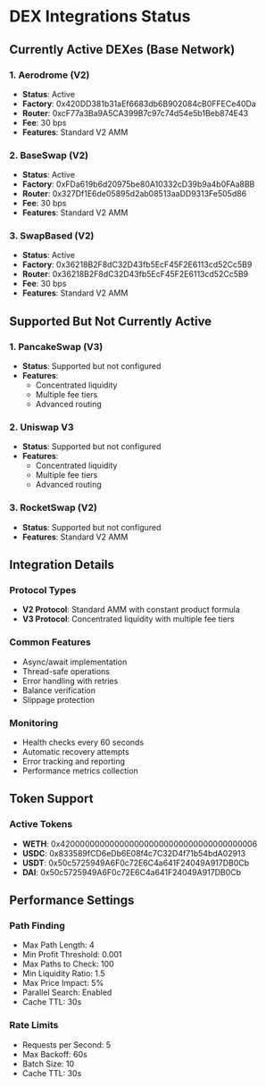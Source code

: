 # DEX Integrations Status

## Currently Active DEXes (Base Network)

### 1. Aerodrome (V2)
- **Status**: Active
- **Factory**: 0x420DD381b31aEf6683db6B902084cB0FFECe40Da
- **Router**: 0xcF77a3Ba9A5CA399B7c97c74d54e5b1Beb874E43
- **Fee**: 30 bps
- **Features**: Standard V2 AMM

### 2. BaseSwap (V2)
- **Status**: Active
- **Factory**: 0xFDa619b6d20975be80A10332cD39b9a4b0FAa8BB
- **Router**: 0x327Df1E6de05895d2ab08513aaDD9313Fe505d86
- **Fee**: 30 bps
- **Features**: Standard V2 AMM

### 3. SwapBased (V2)
- **Status**: Active
- **Factory**: 0x36218B2F8dC32D43fb5EcF45F2E6113cd52Cc5B9
- **Router**: 0x36218B2F8dC32D43fb5EcF45F2E6113cd52Cc5B9
- **Fee**: 30 bps
- **Features**: Standard V2 AMM

## Supported But Not Currently Active

### 1. PancakeSwap (V3)
- **Status**: Supported but not configured
- **Features**: 
  * Concentrated liquidity
  * Multiple fee tiers
  * Advanced routing

### 2. Uniswap V3
- **Status**: Supported but not configured
- **Features**:
  * Concentrated liquidity
  * Multiple fee tiers
  * Advanced routing

### 3. RocketSwap (V2)
- **Status**: Supported but not configured
- **Features**: Standard V2 AMM

## Integration Details

### Protocol Types
- **V2 Protocol**: Standard AMM with constant product formula
- **V3 Protocol**: Concentrated liquidity with multiple fee tiers

### Common Features
- Async/await implementation
- Thread-safe operations
- Error handling with retries
- Balance verification
- Slippage protection

### Monitoring
- Health checks every 60 seconds
- Automatic recovery attempts
- Error tracking and reporting
- Performance metrics collection

## Token Support

### Active Tokens
- **WETH**: 0x4200000000000000000000000000000000000006
- **USDC**: 0x833589fCD6eDb6E08f4c7C32D4f71b54bdA02913
- **USDT**: 0x50c5725949A6F0c72E6C4a641F24049A917DB0Cb
- **DAI**: 0x50c5725949A6F0c72E6C4a641F24049A917DB0Cb

## Performance Settings

### Path Finding
- Max Path Length: 4
- Min Profit Threshold: 0.001
- Max Paths to Check: 100
- Min Liquidity Ratio: 1.5
- Max Price Impact: 5%
- Parallel Search: Enabled
- Cache TTL: 30s

### Rate Limits
- Requests per Second: 5
- Max Backoff: 60s
- Batch Size: 10
- Cache TTL: 30s